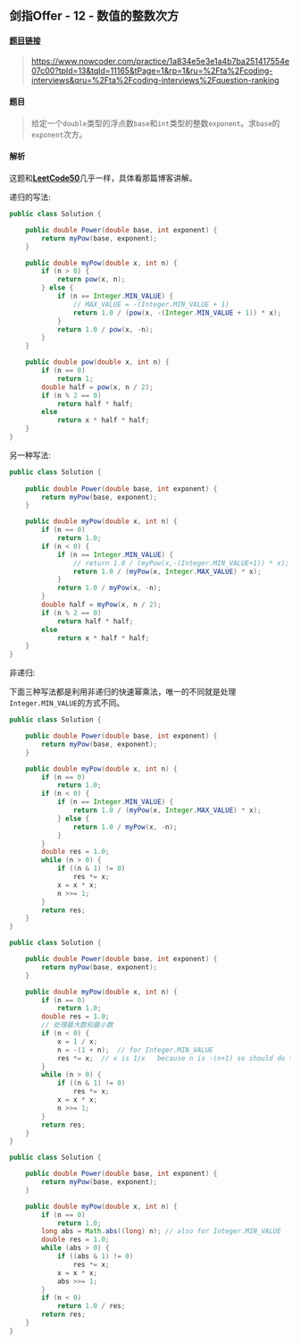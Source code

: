 ## 剑指Offer - 12 - 数值的整数次方

#### [题目链接](https://www.nowcoder.com/practice/1a834e5e3e1a4b7ba251417554e07c00?tpId=13&tqId=11165&tPage=1&rp=1&ru=%2Fta%2Fcoding-interviews&qru=%2Fta%2Fcoding-interviews%2Fquestion-ranking)

> https://www.nowcoder.com/practice/1a834e5e3e1a4b7ba251417554e07c00?tpId=13&tqId=11165&tPage=1&rp=1&ru=%2Fta%2Fcoding-interviews&qru=%2Fta%2Fcoding-interviews%2Fquestion-ranking

#### 题目

> 给定一个`double`类型的浮点数`base`和`int`类型的整数`exponent`。求`base`的`exponent`次方。

#### 解析

这题和[**LeetCode50**](https://github.com/ZXZxin/ZXNotes/blob/master/%E6%95%B0%E6%8D%AE%E7%BB%93%E6%9E%84%E7%AE%97%E6%B3%95/Math/%E4%B9%98%E6%B3%95%E5%BF%AB%E9%80%9F%E5%B9%82%E7%9B%B8%E5%85%B3%E6%80%BB%E7%BB%93%20%20%26%20LeetCode%20-%2050.%20Pow(x%2C%20n).md)几乎一样，具体看那篇博客讲解。

递归的写法:

```java
public class Solution {

    public double Power(double base, int exponent) {
        return myPow(base, exponent);
    }

    public double myPow(double x, int n) {
        if (n > 0) {
            return pow(x, n);
        } else {
            if (n == Integer.MIN_VALUE) {
                // MAX_VALUE = -(Integer.MIN_VALUE + 1)
                return 1.0 / (pow(x, -(Integer.MIN_VALUE + 1)) * x);
            }
            return 1.0 / pow(x, -n);
        }
    }

    public double pow(double x, int n) {
        if (n == 0)
            return 1;
        double half = pow(x, n / 2);
        if (n % 2 == 0)
            return half * half;
        else
            return x * half * half;
    }
}
```

另一种写法:

```java
public class Solution {
    
    public double Power(double base, int exponent) {
        return myPow(base, exponent);
    }

    public double myPow(double x, int n) {
        if (n == 0)
            return 1.0;
        if (n < 0) {
            if (n == Integer.MIN_VALUE) {
                // return 1.0 / (myPow(x,-(Integer.MIN_VALUE+1)) * x);
                return 1.0 / (myPow(x, Integer.MAX_VALUE) * x);
            }
            return 1.0 / myPow(x, -n);
        }
        double half = myPow(x, n / 2);
        if (n % 2 == 0)
            return half * half;
        else
            return x * half * half;
    }
}
```

非递归:

下面三种写法都是利用非递归的快速幂乘法，唯一的不同就是处理`Integer.MIN_VALUE`的方式不同。

```java
public class Solution {

    public double Power(double base, int exponent) {
        return myPow(base, exponent);
    }

    public double myPow(double x, int n) {
        if (n == 0)
            return 1.0;
        if (n < 0) {
            if (n == Integer.MIN_VALUE) {
                return 1.0 / (myPow(x, Integer.MAX_VALUE) * x);
            } else {
                return 1.0 / myPow(x, -n);
            }
        }
        double res = 1.0;
        while (n > 0) {
            if ((n & 1) != 0)
                res *= x;
            x = x * x;
            n >>= 1;
        }
        return res;
    }
}
```

```java
public class Solution {

    public double Power(double base, int exponent) {
        return myPow(base, exponent);
    }

    public double myPow(double x, int n) {
        if (n == 0)
            return 1.0;
        double res = 1.0;
        // 处理最大数和最小数
        if (n < 0) {
            x = 1 / x;
            n = -(1 + n);  // for Integer.MIN_VALUE   
            res *= x;  // x is 1/x   because n is -(n+1) so should do this 
        }
        while (n > 0) {
            if ((n & 1) != 0)
                res *= x;
            x = x * x;
            n >>= 1;
        }
        return res;
    }
}
```

```java
public class Solution {

    public double Power(double base, int exponent) {
        return myPow(base, exponent);
    }

    public double myPow(double x, int n) {
        if (n == 0)
            return 1.0;
        long abs = Math.abs((long) n); // also for Integer.MIN_VALUE
        double res = 1.0;
        while (abs > 0) {
            if ((abs & 1) != 0)
                res *= x;
            x = x * x;
            abs >>= 1;
        }
        if (n < 0)
            return 1.0 / res;
        return res;
    }
}
```